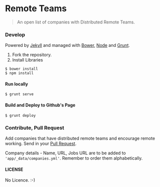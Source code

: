 # Remote Teams

> An open list of companies with Distributed Remote Teams.

### Develop

Powered by [Jekyll](http://jekyllrb.com/) and managed with [Bower](http://bower.io/), [Node](http://nodejs.org/) and [Grunt](http://gruntjs.com/).

1. Fork the repository.
2. Install Libraries

```
$ bower install
$ npm install
```

#### Run locally

```
$ grunt serve
```

#### Build and Deploy to Github's Page

```
$ grunt deploy
```

### Contribute, Pull Request

Add companies that have distributed remote teams and encourage remote working. Send in your [Pull Request](https://help.github.com/articles/creating-a-pull-request).

Company details - Name, URL, Jobs URL are to be added to ```'app/_data/companies.yml'```. Remember to order them alphabetically.

#### LICENSE

No Licence. :-)
